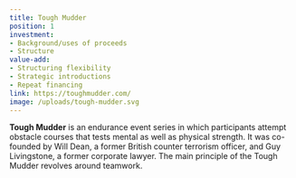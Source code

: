 ```yaml
---
title: Tough Mudder
position: 1
investment:
- Background/uses of proceeds 
- Structure
value-add:
- Structuring flexibility 
- Strategic introductions 
- Repeat financing
link: https://toughmudder.com/
image: /uploads/tough-mudder.svg
---
```


**Tough Mudder** is an endurance event series in which participants attempt obstacle courses that tests mental as well as physical strength. It was co-founded by Will Dean, a former British counter terrorism officer, and Guy Livingstone, a former corporate lawyer. The main principle of the Tough Mudder revolves around teamwork.
